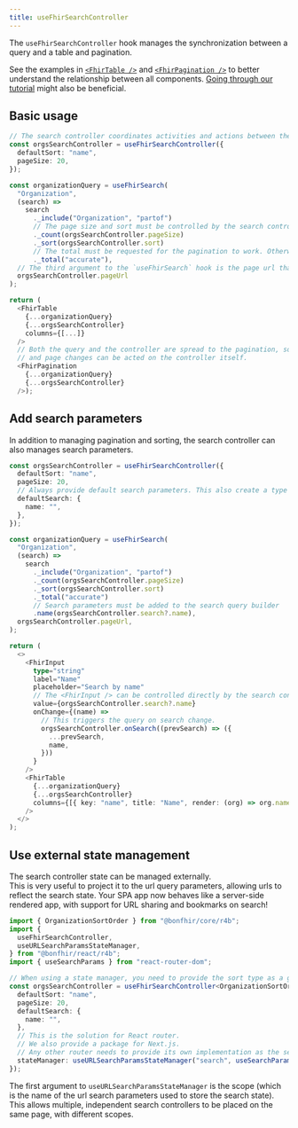 ```yaml
---
title: useFhirSearchController
---
```


The `useFhirSearchController` hook manages the synchronization between a query and a table and pagination.

See the examples in [`<FhirTable />`](/packages/react/components/fhir-table) and [`<FhirPagination />`](/packages/react/components/fhir-pagination) to better understand the relationship between all components.
[Going through our tutorial](http://localhost:3000/docs/build-a-fhir-app-with-react/fhir-tables-with-pagination) might also be beneficial.

## Basic usage

```typescript
// The search controller coordinates activities and actions between the <FhirTable /> and the query.
const orgsSearchController = useFhirSearchController({
  defaultSort: "name",
  pageSize: 20,
});

const organizationQuery = useFhirSearch(
  "Organization",
  (search) =>
    search
      ._include("Organization", "partof")
      // The page size and sort must be controlled by the search controller, and passed to the query appropriately.
      ._count(orgsSearchController.pageSize)
      ._sort(orgsSearchController.sort)
      // The total must be requested for the pagination to work. Otherwise, you'll see a 0 out of 0 count.
      ._total("accurate"),
  // The third argument to the `useFhirSearch` hook is the page url that is manipulated by the search controller.
  orgsSearchController.pageUrl
);

return (
  <FhirTable
    {...organizationQuery}
    {...orgsSearchController}
    columns={[...]}
  />
  // Both the query and the controller are spread to the pagination, so that pages can be counted,
  // and page changes can be acted on the controller itself.
  <FhirPagination
    {...organizationQuery}
    {...orgsSearchController}
  />);
```

## Add search parameters

In addition to managing pagination and sorting, the search controller can also manages search parameters.

```typescript
const orgsSearchController = useFhirSearchController({
  defaultSort: "name",
  pageSize: 20,
  // Always provide default search parameters. This also create a type for the search object.
  defaultSearch: {
    name: "",
  },
});

const organizationQuery = useFhirSearch(
  "Organization",
  (search) =>
    search
      ._include("Organization", "partof")
      ._count(orgsSearchController.pageSize)
      ._sort(orgsSearchController.sort)
      ._total("accurate")
      // Search parameters must be added to the search query builder
      .name(orgsSearchController.search?.name),
  orgsSearchController.pageUrl,
);

return (
  <>
    <FhirInput
      type="string"
      label="Name"
      placeholder="Search by name"
      // The <FhirInput /> can be controlled directly by the search controller.
      value={orgsSearchController.search?.name}
      onChange={(name) =>
        // This triggers the query on search change.
        orgsSearchController.onSearch((prevSearch) => ({
          ...prevSearch,
          name,
        }))
      }
    />
    <FhirTable
      {...organizationQuery}
      {...orgsSearchController}
      columns={[{ key: "name", title: "Name", render: (org) => org.name }]}
    />
  </>
);
```

## Use external state management

The search controller state can be managed externally.  
This is very useful to project it to the url query parameters, allowing urls to reflect the search state.
Your SPA app now behaves like a server-side rendered app, with support for URL sharing and bookmarks on search!

```typescript
import { OrganizationSortOrder } from "@bonfhir/core/r4b";
import {
  useFhirSearchController,
  useURLSearchParamsStateManager,
} from "@bonfhir/react/r4b";
import { useSearchParams } from "react-router-dom";

// When using a state manager, you need to provide the sort type as a generic argument to avoid any issues.
const orgsSearchController = useFhirSearchController<OrganizationSortOrder>({
  defaultSort: "name",
  pageSize: 20,
  defaultSearch: {
    name: "",
  },
  // This is the solution for React router.
  // We also provide a package for Next.js.
  // Any other router needs to provide its own implementation as the second argument.
  stateManager: useURLSearchParamsStateManager("search", useSearchParams()),
});
```

The first argument to `useURLSearchParamsStateManager` is the scope (which is the name of the url search parameters used
to store the search state). This allows multiple, independent search controllers to be placed on the same page, with
different scopes.
